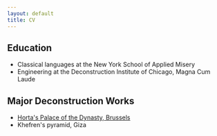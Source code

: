 ```yaml
---
layout: default
title: CV
---
```


## Education

* Classical languages at the New York School of Applied Misery
* Engineering at the Deconstruction Institute of Chicago, Magna Cum Laude

## Major Deconstruction Works

* [Horta's Palace of the Dynasty, Brussels](en.wikipedia.org/wiki/Horta)
* Khefren's pyramid, Giza

